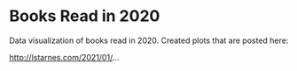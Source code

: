 # Books Read in 2020

Data visualization of books read in 2020. Created plots that are posted here:

http://lstarnes.com/2021/01/...
